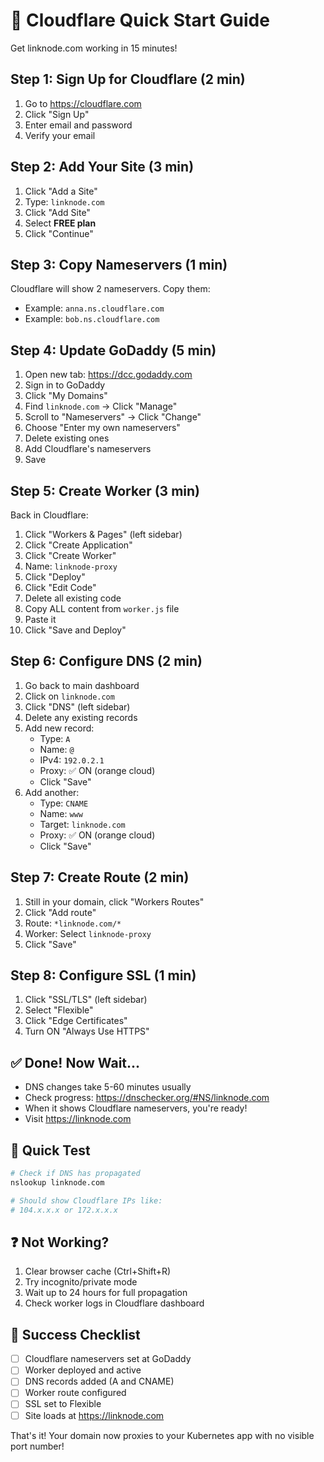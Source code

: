 # 🚀 Cloudflare Quick Start Guide

Get linknode.com working in 15 minutes!

## Step 1: Sign Up for Cloudflare (2 min)
1. Go to https://cloudflare.com
2. Click "Sign Up"
3. Enter email and password
4. Verify your email

## Step 2: Add Your Site (3 min)
1. Click "Add a Site"
2. Type: `linknode.com`
3. Click "Add Site"
4. Select **FREE plan**
5. Click "Continue"

## Step 3: Copy Nameservers (1 min)
Cloudflare will show 2 nameservers. Copy them:
- Example: `anna.ns.cloudflare.com`
- Example: `bob.ns.cloudflare.com`

## Step 4: Update GoDaddy (5 min)
1. Open new tab: https://dcc.godaddy.com
2. Sign in to GoDaddy
3. Click "My Domains"
4. Find `linknode.com` → Click "Manage"
5. Scroll to "Nameservers" → Click "Change"
6. Choose "Enter my own nameservers"
7. Delete existing ones
8. Add Cloudflare's nameservers
9. Save

## Step 5: Create Worker (3 min)
Back in Cloudflare:
1. Click "Workers & Pages" (left sidebar)
2. Click "Create Application"
3. Click "Create Worker"
4. Name: `linknode-proxy`
5. Click "Deploy"
6. Click "Edit Code"
7. Delete all existing code
8. Copy ALL content from `worker.js` file
9. Paste it
10. Click "Save and Deploy"

## Step 6: Configure DNS (2 min)
1. Go back to main dashboard
2. Click on `linknode.com`
3. Click "DNS" (left sidebar)
4. Delete any existing records
5. Add new record:
   - Type: `A`
   - Name: `@`
   - IPv4: `192.0.2.1`
   - Proxy: ✅ ON (orange cloud)
   - Click "Save"
6. Add another:
   - Type: `CNAME`
   - Name: `www`
   - Target: `linknode.com`
   - Proxy: ✅ ON (orange cloud)
   - Click "Save"

## Step 7: Create Route (2 min)
1. Still in your domain, click "Workers Routes"
2. Click "Add route"
3. Route: `*linknode.com/*`
4. Worker: Select `linknode-proxy`
5. Click "Save"

## Step 8: Configure SSL (1 min)
1. Click "SSL/TLS" (left sidebar)
2. Select "Flexible"
3. Click "Edge Certificates" 
4. Turn ON "Always Use HTTPS"

## ✅ Done! Now Wait...
- DNS changes take 5-60 minutes usually
- Check progress: https://dnschecker.org/#NS/linknode.com
- When it shows Cloudflare nameservers, you're ready!
- Visit https://linknode.com

## 🎯 Quick Test
```bash
# Check if DNS has propagated
nslookup linknode.com

# Should show Cloudflare IPs like:
# 104.x.x.x or 172.x.x.x
```

## ❓ Not Working?
1. Clear browser cache (Ctrl+Shift+R)
2. Try incognito/private mode
3. Wait up to 24 hours for full propagation
4. Check worker logs in Cloudflare dashboard

## 🎉 Success Checklist
- [ ] Cloudflare nameservers set at GoDaddy
- [ ] Worker deployed and active
- [ ] DNS records added (A and CNAME)
- [ ] Worker route configured
- [ ] SSL set to Flexible
- [ ] Site loads at https://linknode.com

That's it! Your domain now proxies to your Kubernetes app with no visible port number!